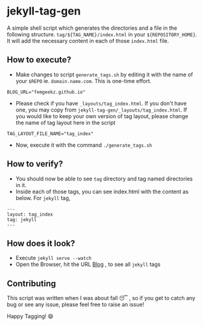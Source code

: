 # jekyll-tag-gen
A simple shell script which generates the directories and a file in the following structure.
`tag/${TAG_NAME}/index.html`
in your `${REPOSITORY_HOME}`. It will add the necessary content in each of those `index.html`
file.


## How to execute?
- Make changes to script `generate_tags.sh` by editing it with the name of your `$REPO` 
ie. `domain.name.com`. This is one-time effort.
```
BLOG_URL="femgeekz.github.io"
```
- Please check if you have `_layouts/tag_index.html`. If you don't have one, you may copy
  from `jekyll-tag-gen/_layouts/tag_index.html`. If you would like to keep your own version of
  tag layout, please change the name of tag layout here in the script
```
TAG_LAYOUT_FILE_NAME="tag_index"
```
- Now, execute it with the command `./generate_tags.sh`


## How to verify?
- You should now be able to see `tag` directory and tag named directories in it.
- Inside each of those tags, you can see index.html with the content as below.
  For `jekyll` tag,
```
---
layout: tag_index
tag: jekyll
---
```
## How does it look?
- Execute `jekyll serve --watch`
- Open the Browser, hit the URL [Blog](http://localhost:4000/tag/jekyll) , to see all `jekyll` tags
 
## Contributing
This script was written when I was about fall :sleeping: , so if you get to catch any bug or see any issue, please feel free to raise an issue!

Happy Tagging! :smile:
